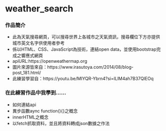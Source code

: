 # weather_search
<h3>作品簡介</h3>
<ul>
<li>此為天氣搜尋網頁，可以搜尋世界上各城市之天氣資訊，搜尋欄位下方亦提供城市英文名字供使用者參考</li>
<li>係以HTML、CSS、JavaScript為技術，連結open data，並使用bootstrap完成之響應式網頁</li>
<li>apiURL:https://openweathermap.org</li>
<li>圖片來源皆來自：https://www.irasutoya.com/2014/08/blog-post_181.html/</li>  
<li>此練習學習自：https://youtu.be/MIYQR-Ybrn4?si=lLlM4ah7B37QlEOq</li>  
</ul>

<h3>在此練習作品中我學到......</h3>
<ul>
<li>如何連結api</li>
<li>異步函數aync function(){}之概念</li>
<li>innerHTML之概念</li>
<li>以fetch抓取資料，並且將資料轉成json數據之作法</li>
</ul>
